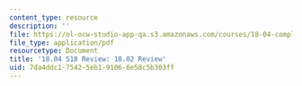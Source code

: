 ```yaml
---
content_type: resource
description: ''
file: https://ol-ocw-studio-app-qa.s3.amazonaws.com/courses/18-04-complex-variables-with-applications-spring-2018/7da4ddc175425eb191066e58c5b303ff_MIT18_04S18_1802Review.pdf
file_type: application/pdf
resourcetype: Document
title: '18.04 S18 Review: 18.02 Review'
uid: 7da4ddc1-7542-5eb1-9106-6e58c5b303ff
---
```


